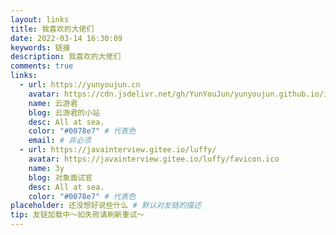 ```yaml
---
layout: links
title: 我喜欢的大佬们
date: 2022-03-14 16:30:09
keywords: 链接
description: 我喜欢的大佬们
comments: true
links:
  - url: https://yunyoujun.cn
    avatar: https://cdn.jsdelivr.net/gh/YunYouJun/yunyoujun.github.io/images/avatar.jpg
    name: 云游君
    blog: 云游君的小站
    desc: All at sea.
    color: "#0078e7" # 代表色
    email: # 非必须
  - url: https://javainterview.gitee.io/luffy/
    avatar: https://javainterview.gitee.io/luffy/favicon.ico
    name: 3y
    blog: 对象面试官
    desc: All at sea.
    color: "#0078e7" # 代表色
placeholder: 还没想好说些什么 # 默认对友链的描述
tip: 友链加载中～如失败请刷新重试～
---
```

